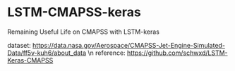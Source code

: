# LSTM-CMAPSS-keras
Remaining Useful Life on CMAPSS with LSTM-keras

dataset: https://data.nasa.gov/Aerospace/CMAPSS-Jet-Engine-Simulated-Data/ff5v-kuh6/about_data \n
reference: https://github.com/schwxd/LSTM-Keras-CMAPSS
